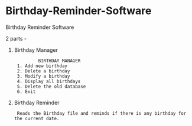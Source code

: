 # Birthday-Reminder-Software
Birthday Reminder Software

2 parts -

1. Birthday Manager

                BIRTHDAY MANAGER
        1. Add new birthday
        2. Delete a birthday
        3. Modify a birthday
        4. Display all birthdays
        5. Delete the old database
        6. Exit

2. Birthday Reminder

		Reads the Birthday file and reminds if there is any birthday for the current date.
		
